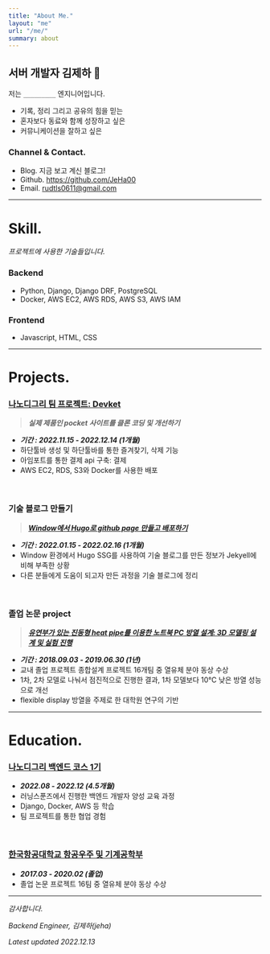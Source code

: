 ```yaml
---
title: "About Me."
layout: "me"
url: "/me/"
summary: about
---
```


## 서버 개발자 김제하 🌱

저는 `_________` 엔지니어입니다.
- 기록, 정리 그리고 공유의 힘을 믿는  
- 혼자보다 동료와 함께 성장하고 싶은  
- 커뮤니케이션을 잘하고 싶은  


### Channel & Contact.

- Blog. 지금 보고 계신 블로그!
- Github. https://github.com/JeHa00
- Email. rudtls0611@gmail.com 

---

# Skill.

_프로젝트에 사용한 기술들입니다._

### Backend

- Python, Django, Django DRF, PostgreSQL 
- Docker, AWS EC2, AWS RDS, AWS S3, AWS IAM 


### Frontend

- Javascript, HTML, CSS

---
# Projects.

### [나노디그리 팀 프로젝트: Devket](https://github.com/backendnanodegree/Devket)
> **_실제 제품인 pocket 사이트를 클론 코딩 및 개선하기_**

- **_기간 : 2022.11.15 - 2022.12.14 (1개월)_**
- 하단툴바 생성 및 하단툴바를 통한 즐겨찾기, 삭제 기능
- 아임포트를 통한 결제 api 구축: 결제
- AWS EC2, RDS, S3와 Docker를 사용한 배포


&nbsp;

### 기술 블로그 만들기

> **_[Window에서 Hugo로 github page 만들고 배포하기](https://jeha00.github.io/post/dev-contents/hugo%EB%A1%9C-github-page-%EB%A7%8C%EB%93%A4%EA%B3%A0-%EB%B0%B0%ED%8F%AC%ED%95%98%EA%B8%B0/)_**  

- **_기간 : 2022.01.15 - 2022.02.16 (1개월)_** 
- Window 환경에서 Hugo SSG를 사용하여 기술 블로그를 만든 정보가 Jekyell에 비해 부족한 상황
- 다른 분들에게 도움이 되고자 만든 과정을 기술 블로그에 정리

&nbsp;

### 졸업 논문 project

> **_[유연부가 있는 진동형 heat pipe를 이용한 노트북 PC 방열 설계: 3D 모델링 설계 및 실험 진행](https://dog-lightyear-010.notion.site/020263bee9df472d944ad7df7a1fdc9b)_**

- **_기간 : 2018.09.03 - 2019.06.30 (1년)_**
- 교내 졸업 프로젝트 종합설계 프로젝트 16개팀 중 열유체 분야 동상 수상
- 1차, 2차 모델로 나눠서 점진적으로 진행한 결과, 1차 모델보다 10℃ 낮은 방열 성능으로 개선
- flexible display 방열을 주제로 한 대학원 연구의 기반

---

# Education. 

### [나노디그리 백엔드 코스 1기](https://learningspoons.com/course/detail/django-backend/)

- **_2022.08 - 2022.12 (4.5개월)_** 
- 러닝스푼즈에서 진행한 백엔드 개발자 양성 교육 과정
- Django, Docker, AWS 등 학습  
- 팀 프로젝트를 통한 협업 경험  

&nbsp;

### [한국항공대학교 항공우주 및 기계공학부](http://www.kau.ac.kr/web/index.do#)

- **_2017.03 - 2020.02 (졸업)_**
- 졸업 논문 프로젝트 16팀 중 열유체 분야 동상 수상  

---

_감사합니다._

_Backend Engineer,  김제하(jeha)_  

_Latest updated    2022.12.13_  